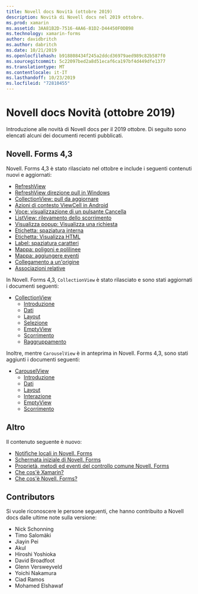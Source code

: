 ```yaml
---
title: Novell docs Novità (ottobre 2019)
description: Novità di Novell docs nel 2019 ottobre.
ms.prod: xamarin
ms.assetid: 3AA81B2D-7516-4AA6-81D2-D44450F0DB98
ms.technology: xamarin-forms
author: davidbritch
ms.author: dabritch
ms.date: 10/21/2019
ms.openlocfilehash: b918808434f245a2ddcd36979aed989c82b587f0
ms.sourcegitcommit: 5c22097bed2a8d51ecaf6ca197bf4d449dfe1377
ms.translationtype: MT
ms.contentlocale: it-IT
ms.lasthandoff: 10/23/2019
ms.locfileid: "72810455"
---
```

# <a name="xamarin-docs-whats-new-october-2019"></a>Novell docs Novità (ottobre 2019)

Introduzione alle novità di Novell docs per il 2019 ottobre. Di seguito sono elencati alcuni dei documenti recenti pubblicati.

## <a name="xamarinforms-43"></a>Novell. Forms 4,3

Novell. Forms 4,3 è stato rilasciato nel ottobre e include i seguenti contenuti nuovi e aggiornati:

- [RefreshView](~/xamarin-forms/user-interface/refreshview.md)
- [RefreshView direzione pull in Windows](~/xamarin-forms/platform/windows/refreshview-pulldirection.md)
- [CollectionView: pull da aggiornare](~/xamarin-forms/user-interface/collectionview/populate-data.md#pull-to-refresh)
- [Azioni di contesto ViewCell in Android](~/xamarin-forms/platform/android/viewcell-context-actions.md)
- [Voce: visualizzazione di un pulsante Cancella](~/xamarin-forms/user-interface/text/entry.md#displaying-a-clear-button)
- [ListView: rilevamento dello scorrimento](~/xamarin-forms/user-interface/listview/interactivity.md#detect-scrolling)
- [Visualizza popup: Visualizza una richiesta](~/xamarin-forms/user-interface/pop-ups.md#display-a-prompt)
- [Etichetta: spaziatura interna](~/xamarin-forms/user-interface/text/label.md#padding)
- [Etichetta: Visualizza HTML](~/xamarin-forms/user-interface/text/label.md#display-html)
- [Label: spaziatura caratteri](~/xamarin-forms/user-interface/text/label.md#character-spacing)
- [Mappa: poligoni e polilinee](~/xamarin-forms/user-interface/map/polygons.md)
- [Mappa: aggiungere eventi](~/xamarin-forms/user-interface/map/pins.md#interact-with-a-pin)
- [Collegamento a un'origine](~/xamarin-forms/internals/sourcelink.md)
- [Associazioni relative](~/xamarin-forms/app-fundamentals/data-binding/relative-bindings.md)

In Novell. Forms 4,3, `CollectionView` è stato rilasciato e sono stati aggiornati i documenti seguenti:

- [CollectionView](~/xamarin-forms/user-interface/collectionview/index.md)
  - [Introduzione](~/xamarin-forms/user-interface/collectionview/introduction.md)
  - [Dati](~/xamarin-forms/user-interface/collectionview/populate-data.md)
  - [Layout](~/xamarin-forms/user-interface/collectionview/layout.md)
  - [Selezione](~/xamarin-forms/user-interface/collectionview/selection.md)
  - [EmptyView](~/xamarin-forms/user-interface/collectionview/emptyview.md)
  - [Scorrimento](~/xamarin-forms/user-interface/collectionview/scrolling.md)
  - [Raggruppamento](~/xamarin-forms/user-interface/collectionview/grouping.md)

Inoltre, mentre `CarouselView` è in anteprima in Novell. Forms 4,3, sono stati aggiunti i documenti seguenti:

- [CarouselView](~/xamarin-forms/user-interface/carouselview/index.md)
  - [Introduzione](~/xamarin-forms/user-interface/carouselview/introduction.md)
  - [Dati](~/xamarin-forms/user-interface/carouselview/populate-data.md)
  - [Layout](~/xamarin-forms/user-interface/carouselview/layout.md)
  - [Interazione](~/xamarin-forms/user-interface/carouselview/interaction.md)
  - [EmptyView](~/xamarin-forms/user-interface/carouselview/emptyview.md)
  - [Scorrimento](~/xamarin-forms/user-interface/carouselview/scrolling.md)

## <a name="other"></a>Altro

Il contenuto seguente è nuovo:

- [Notifiche locali in Novell. Forms](~/xamarin-forms/app-fundamentals/local-notifications.md)
- [Schermata iniziale di Novell. Forms](~/xamarin-forms/user-interface/splashscreen.md)
- [Proprietà, metodi ed eventi del controllo comune Novell. Forms](~/xamarin-forms/user-interface/controls/common-properties.md)
- [Che cos'è Xamarin?](~/get-started/what-is-xamarin.md)
- [Che cos'è Novell. Forms?](~/get-started/what-is-xamarin-forms.md)

## <a name="contributors"></a>Contributors

Si vuole riconoscere le persone seguenti, che hanno contribuito a Novell docs dalle ultime note sulla versione:

- Nick Schonning
- Timo Salomäki
- Jiayin Pei
- Akul
- Hiroshi Yoshioka
- David Broadfoot
- Glenn Versweyveld
- Yoichi Nakamura
- Ciad Ramos
- Mohamed Elshawaf
